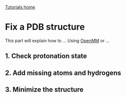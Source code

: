 [Tutorials home](Tutorials.md)

# Fix a PDB structure

This part will explain how to ...
Using [OpenMM](https://openmm.org/) or ...

## 1. Check protonation state


## 2. Add missing atoms and hydrogens


## 3. Minimize the structure

